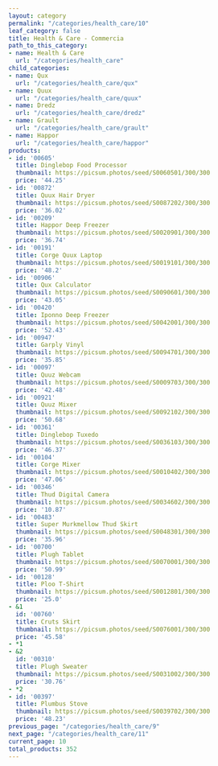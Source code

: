 ```yaml
---
layout: category
permalink: "/categories/health_care/10"
leaf_category: false
title: Health & Care - Commercia
path_to_this_category:
- name: Health & Care
  url: "/categories/health_care"
child_categories:
- name: Qux
  url: "/categories/health_care/qux"
- name: Quux
  url: "/categories/health_care/quux"
- name: Dredz
  url: "/categories/health_care/dredz"
- name: Grault
  url: "/categories/health_care/grault"
- name: Happor
  url: "/categories/health_care/happor"
products:
- id: '00605'
  title: Dinglebop Food Processor
  thumbnail: https://picsum.photos/seed/S0060501/300/300
  price: '44.25'
- id: '00872'
  title: Quux Hair Dryer
  thumbnail: https://picsum.photos/seed/S0087202/300/300
  price: '36.02'
- id: '00209'
  title: Happor Deep Freezer
  thumbnail: https://picsum.photos/seed/S0020901/300/300
  price: '36.74'
- id: '00191'
  title: Corge Quux Laptop
  thumbnail: https://picsum.photos/seed/S0019101/300/300
  price: '48.2'
- id: '00906'
  title: Qux Calculator
  thumbnail: https://picsum.photos/seed/S0090601/300/300
  price: '43.05'
- id: '00420'
  title: Iponno Deep Freezer
  thumbnail: https://picsum.photos/seed/S0042001/300/300
  price: '52.43'
- id: '00947'
  title: Garply Vinyl
  thumbnail: https://picsum.photos/seed/S0094701/300/300
  price: '35.85'
- id: '00097'
  title: Quuz Webcam
  thumbnail: https://picsum.photos/seed/S0009703/300/300
  price: '42.48'
- id: '00921'
  title: Quuz Mixer
  thumbnail: https://picsum.photos/seed/S0092102/300/300
  price: '50.68'
- id: '00361'
  title: Dinglebop Tuxedo
  thumbnail: https://picsum.photos/seed/S0036103/300/300
  price: '46.37'
- id: '00104'
  title: Corge Mixer
  thumbnail: https://picsum.photos/seed/S0010402/300/300
  price: '47.06'
- id: '00346'
  title: Thud Digital Camera
  thumbnail: https://picsum.photos/seed/S0034602/300/300
  price: '10.87'
- id: '00483'
  title: Super Murkmellow Thud Skirt
  thumbnail: https://picsum.photos/seed/S0048301/300/300
  price: '35.96'
- id: '00700'
  title: Plugh Tablet
  thumbnail: https://picsum.photos/seed/S0070001/300/300
  price: '50.99'
- id: '00128'
  title: Ploo T-Shirt
  thumbnail: https://picsum.photos/seed/S0012801/300/300
  price: '25.0'
- &1
  id: '00760'
  title: Cruts Skirt
  thumbnail: https://picsum.photos/seed/S0076001/300/300
  price: '45.58'
- *1
- &2
  id: '00310'
  title: Plugh Sweater
  thumbnail: https://picsum.photos/seed/S0031002/300/300
  price: '30.76'
- *2
- id: '00397'
  title: Plumbus Stove
  thumbnail: https://picsum.photos/seed/S0039702/300/300
  price: '48.23'
previous_page: "/categories/health_care/9"
next_page: "/categories/health_care/11"
current_page: 10
total_products: 352
---
```

